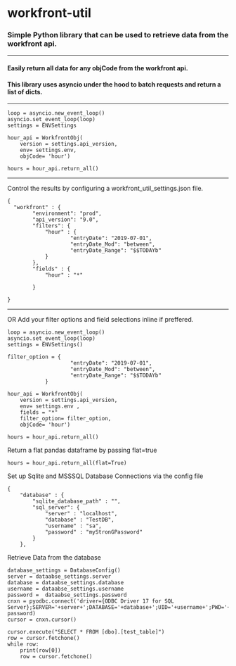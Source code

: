 # workfront-util
### Simple Python library that can be used to retrieve data from the workfront api. 
---

#### Easily return all data for any objCode from the workfront api. 
#### This library uses asyncio under the hood to batch requests and return a list of dicts. 
---
```
loop = asyncio.new_event_loop()
asyncio.set_event_loop(loop)
settings = ENVSettings

hour_api = WorkfrontObj(
    version = settings.api_version,
    env= settings.env,
    objCode= 'hour')

hours = hour_api.return_all()
```
---
Control the results by configuring a workfront_util_settings.json file.  

```
{
  "workfront" : {
        "environment": "prod", 
        "api_version": "9.0", 
        "filters": {
            "hour" : {
                    "entryDate": "2019-07-01", 
                    "entryDate_Mod": "between", 
                    "entryDate_Range": "$$TODAYb"          
            }
        }, 
        "fields" : {
            "hour" : "*"

        }

}
```
---
OR Add your filter options and field selections inline if preffered. 

```
loop = asyncio.new_event_loop()
asyncio.set_event_loop(loop)
settings = ENVSettings()

filter_option = {
                    "entryDate": "2019-07-01", 
                    "entryDate_Mod": "between", 
                    "entryDate_Range": "$$TODAYb"          
            }
            
hour_api = WorkfrontObj(
    version = settings.api_version,
    env= settings.env ,
    fields = "*"
    filter_option= filter_option, 
    objCode= 'hour')

hours = hour_api.return_all()

```

Return a flat pandas dataframe by passing flat=true

```
hours = hour_api.return_all(flat=True)
```


Set up Sqlite and MSSSQL Database Connections via the config file 
```
{
    "database" : {
        "sqlite_database_path" : "",   
        "sql_server": {
            "server" : "localhost", 
            "database" : "TestDB", 
            "username" : "sa", 
            "password" : "myStronGPassword"
        }
    }, 

```

Retrieve Data from the database 
```
database_settings = DatabaseConfig()
server = dataabse_settings.server
database = dataabse_settings.database
username = dataabse_settings.username
password =  dataabse_settings.password
cnxn = pyodbc.connect('driver={ODBC Driver 17 for SQL Server};SERVER='+server+';DATABASE='+database+';UID='+username+';PWD='+ password)
cursor = cnxn.cursor()

cursor.execute("SELECT * FROM [dbo].[test_table]") 
row = cursor.fetchone() 
while row: 
    print(row[0])
    row = cursor.fetchone()
```

 
